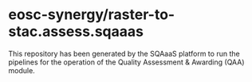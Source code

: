 <!--
SPDX-FileCopyrightText: Copyright contributors to the Software Quality Assurance as a Service (SQAaaS) project <sqaaas@ibergrid.eu>

SPDX-License-Identifier: GPL-3.0-only
-->

# eosc-synergy/raster-to-stac.assess.sqaaas
This repository has been generated by the SQAaaS platform to run the pipelines
for the operation of the
Quality Assessment & Awarding (QAA)
module.
